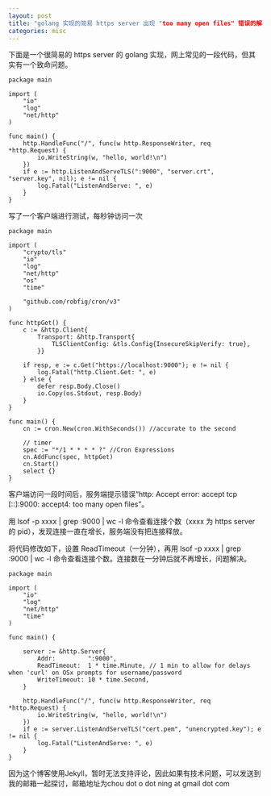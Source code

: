 ```yaml
---
layout: post
title: "golang 实现的简易 https server 出现 "too many open files" 错误的解决方法"
categories: misc
---
```

下面是一个很简易的 https server 的 golang 实现，网上常见的一段代码，但其实有一个致命问题。

```
package main

import (
    "io"
    "log"
    "net/http"
)

func main() {
    http.HandleFunc("/", func(w http.ResponseWriter, req *http.Request) {
        io.WriteString(w, "hello, world!\n")
    })
    if e := http.ListenAndServeTLS(":9000", "server.crt", "server.key", nil); e != nil {
        log.Fatal("ListenAndServe: ", e)
    }
}
```

写了一个客户端进行测试，每秒钟访问一次

```
package main

import (
    "crypto/tls"
    "io"
    "log"
    "net/http"
    "os"
    "time"

    "github.com/robfig/cron/v3"
)

func httpGet() {
    c := &http.Client{
        Transport: &http.Transport{
            TLSClientConfig: &tls.Config{InsecureSkipVerify: true},
        }}

    if resp, e := c.Get("https://localhost:9000"); e != nil {
        log.Fatal("http.Client.Get: ", e)
    } else {
        defer resp.Body.Close()
        io.Copy(os.Stdout, resp.Body)
    }
}

func main() {
    cn := cron.New(cron.WithSeconds()) //accurate to the second

    // timer
    spec := "*/1 * * * * ?" //Cron Expressions
    cn.AddFunc(spec, httpGet)
    cn.Start()
    select {}
}
```

客户端访问一段时间后，服务端提示错误“http: Accept error: accept tcp [::]:9000: accept4: too many open files”。

用 lsof -p xxxx | grep :9000 | wc -l 命令查看连接个数（xxxx 为 https server 的 pid），发现连接一直在增长，服务端没有把连接释放。

将代码修改如下，设置 ReadTimeout（一分钟），再用 lsof -p xxxx | grep :9000 | wc -l 命令查看连接个数。连接数在一分钟后就不再增长，问题解决。

```
package main

import (
    "io"
    "log"
    "net/http"
    "time"
)

func main() {

    server := &http.Server{
        Addr:         ":9000",
        ReadTimeout:  1 * time.Minute, // 1 min to allow for delays when 'curl' on OSx prompts for username/password
        WriteTimeout: 10 * time.Second,
    }

    http.HandleFunc("/", func(w http.ResponseWriter, req *http.Request) {
        io.WriteString(w, "hello, world!\n")
    })
    if e := server.ListenAndServeTLS("cert.pem", "unencrypted.key"); e != nil {
        log.Fatal("ListenAndServe: ", e)
    }
}
```

因为这个博客使用Jekyll，暂时无法支持评论，因此如果有技术问题，可以发送到我的邮箱一起探讨，邮箱地址为chou dot o dot ning at gmail dot com  

